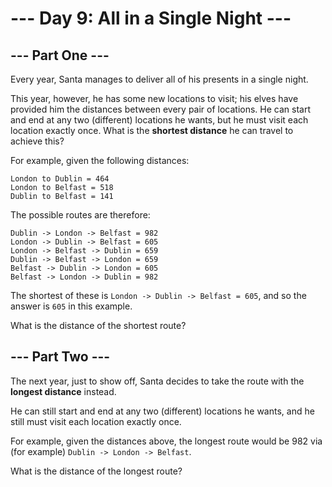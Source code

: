 # --- Day 9: All in a Single Night ---

## --- Part One ---
Every year, Santa manages to deliver all of his presents in a single night.

This year, however, he has some new locations to visit; his elves have provided him the distances between every pair of locations. He can start and end at any two (different) locations he wants, but he must visit each location exactly once. What is the <b>shortest distance</b> he can travel to achieve this?

For example, given the following distances:
```
London to Dublin = 464
London to Belfast = 518
Dublin to Belfast = 141
```

The possible routes are therefore:
```
Dublin -> London -> Belfast = 982
London -> Dublin -> Belfast = 605
London -> Belfast -> Dublin = 659
Dublin -> Belfast -> London = 659
Belfast -> Dublin -> London = 605
Belfast -> London -> Dublin = 982
```

The shortest of these is `London -> Dublin -> Belfast = 605`, and so the answer is `605` in this example.

What is the distance of the shortest route?

## --- Part Two ---
The next year, just to show off, Santa decides to take the route with the <b>longest distance</b> instead.

He can still start and end at any two (different) locations he wants, and he still must visit each location exactly once.

For example, given the distances above, the longest route would be 982 via (for example) `Dublin -> London -> Belfast`.

What is the distance of the longest route?
